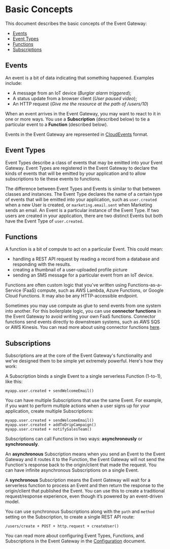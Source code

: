 # Basic Concepts

This document describes the basic concepts of the Event Gateway:

* [Events](#events)
* [Event Types](#event-types)
* [Functions](#functions)
* [Subscriptions](#subscriptions)

## Events

An event is a bit of data indicating that something happened. Examples include:

* A message from an IoT device (*Burglar alarm triggered*);
* A status update from a browser client (*User paused video*);
* An HTTP request (*Give me the resource at the path of /users/10*)

When an event arrives in the Event Gateway, you may want to react to it in one or more ways. You use a **Subscription** (described below) to tie a particular event to a **Function** (described below).

Events in the Event Gateway are represented in [CloudEvents](https://cloudevents.io/) format.

## Event Types

Event Types describe a class of events that may be emitted into your Event Gateway. Event Types are registered in the Event Gateway to declare the kinds of events that will be emitted by your application and to allow subscriptions to tie these events to functions.

The difference between Event Types and Events is similar to that between classes and instances. The Event Type declares the name of a certain type of events that will be emitted into your application, such as `user.created` when a new User is created, or `marketing.email.sent` when Marketing sends an email. An Event is a particular instance of the Event Type. If two users are created in your application, there are two distinct Events but both have the Event Type of `user.created`.

## Functions

A function is a bit of compute to act on a particular Event. This could mean:

* handling a REST API request by reading a record from a database and responding with the results. 
* creating a thumbnail of a user-uploaded profile picture
* sending an SMS message for a particular event from an IoT device.

Functions are often custom logic that you've written using Functions-as-a-Service (FaaS) compute, such as AWS Lambda, Azure Functions, or Google Cloud Functions. It may also be any HTTP-accessible endpoint.

Sometimes you may use compute as glue to send events from one system into another. For this boilerplate logic, you can use **connector functions** in the Event Gateway to avoid writing your own FaaS functions. Connector functions send events directly to downstream systems, such as AWS SQS or AWS Kinesis. You can read more about using connector functions [here](./configuration.md#connector-functions).

## Subscriptions

Subscriptions are at the core of the Event Gateway's functionality and we've designed them to be simple yet extremely powerful.  Here's how they work:

A Subscription binds a single Event to a single serverless Function (1-to-1), like this:

```
myapp.user.created + sendWelcomeEmail()
```

You can have multiple Subscriptions that use the same Event.  For example, if you want to perform multiple actions when a user signs up for your application, create multiple Subscriptions:

```
myapp.user.created + sendWelcomeEmail()
myapp.user.created + addToDripCampaign()
myapp.user.created + notifySalesTeam()
```

Subscriptions can call Functions in two ways:  **asynchronously** or **synchronously**.  

An **asynchronous** Subscription means when you send an Event to the Event Gateway and it routes it to the Function, the Event Gateway will not send the Function's response back to the origin/client that made the request.  You can have infinite asynchronous Subscriptions on a single Event.

A **synchronous** Subscription means the Event Gateway will wait for a serverless function to process an Event and then return the response to the origin/client that published the Event.  You can use this to create a traditional request/response experience, even though it’s powered by an event-driven model.

You can use synchronous Subscriptions along with the `path` and `method` setting on the Subscription, to create a single REST API route:


```
/users/create + POST + http.request + createUser()
```

You can read more about configuring Event Types, Functions, and Subscriptions in the Event Gateway in the [Configuration](./configuration.md) document.